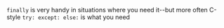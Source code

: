 `finally` is very handy in situations where you need it--but more often C-style `try: except: else:` is what you need
